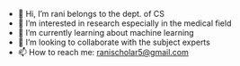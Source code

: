 - 👋 Hi, I’m rani belongs to the dept. of CS
- 👀 I’m interested in research especially in the medical field
- 🌱 I’m currently learning about machine learning
- 💞️ I’m looking to collaborate with the subject experts 
- 📫 How to reach me: ranischolar5@gmail.com

<!---
ranischolar/ranischolar is a ✨ special ✨ repository because its `README.md` (this file) appears on your GitHub profile.
You can click the Preview link to take a look at your changes.
--->
